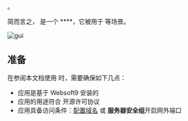 # 

。  

简而言之，[]() 是一个 ****，它被用于  等场景。   


![gui](https://libs.websoft9.com/Websoft9/DocsPicture/zh/uptimekuma/uptimekuma-gui-websoft9.jpg)


## 准备

在参阅本文档使用  时，需要确保如下几点：

- 应用是基于 Websoft9 安装的
- 应用的用途符合 [](license_url) 开源许可协议
- 应用具备访问条件：[配置域名](./guide/appsetdomain) 或 **服务器安全组**开启网外端口